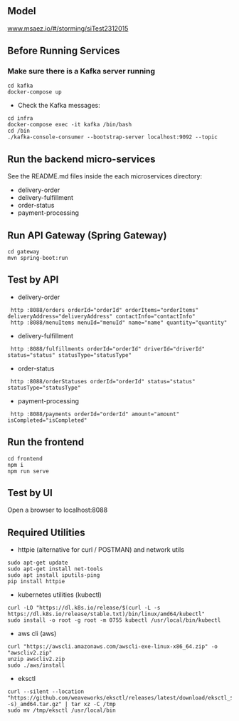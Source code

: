 # 

## Model
www.msaez.io/#/storming/siTest2312015

## Before Running Services
### Make sure there is a Kafka server running
```
cd kafka
docker-compose up
```
- Check the Kafka messages:
```
cd infra
docker-compose exec -it kafka /bin/bash
cd /bin
./kafka-console-consumer --bootstrap-server localhost:9092 --topic
```

## Run the backend micro-services
See the README.md files inside the each microservices directory:

- delivery-order
- delivery-fulfillment
- order-status
- payment-processing


## Run API Gateway (Spring Gateway)
```
cd gateway
mvn spring-boot:run
```

## Test by API
- delivery-order
```
 http :8088/orders orderId="orderId" orderItems="orderItems" deliveryAddress="deliveryAddress" contactInfo="contactInfo" 
 http :8088/menuItems menuId="menuId" name="name" quantity="quantity" 
```
- delivery-fulfillment
```
 http :8088/fulfillments orderId="orderId" driverId="driverId" status="status" statusType="statusType" 
```
- order-status
```
 http :8088/orderStatuses orderId="orderId" status="status" statusType="statusType" 
```
- payment-processing
```
 http :8088/payments orderId="orderId" amount="amount" isCompleted="isCompleted" 
```


## Run the frontend
```
cd frontend
npm i
npm run serve
```

## Test by UI
Open a browser to localhost:8088

## Required Utilities

- httpie (alternative for curl / POSTMAN) and network utils
```
sudo apt-get update
sudo apt-get install net-tools
sudo apt install iputils-ping
pip install httpie
```

- kubernetes utilities (kubectl)
```
curl -LO "https://dl.k8s.io/release/$(curl -L -s https://dl.k8s.io/release/stable.txt)/bin/linux/amd64/kubectl"
sudo install -o root -g root -m 0755 kubectl /usr/local/bin/kubectl
```

- aws cli (aws)
```
curl "https://awscli.amazonaws.com/awscli-exe-linux-x86_64.zip" -o "awscliv2.zip"
unzip awscliv2.zip
sudo ./aws/install
```

- eksctl 
```
curl --silent --location "https://github.com/weaveworks/eksctl/releases/latest/download/eksctl_$(uname -s)_amd64.tar.gz" | tar xz -C /tmp
sudo mv /tmp/eksctl /usr/local/bin
```

